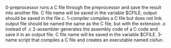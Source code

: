 0-preprocessor runs a C file through the preprocessor and save the result into another file.  C file name will be saved in the variable $CFILE, output should be saved in the file c.
1-compiler compiles a C file but does not link. output file should be named the same as the C file, but with the extension .o instead of .c
2-assembler generates the assembly code of a C code and save it in an output file. C file name will be saved in the variable $CFILE.
3-name script that compiles a C file and creates an executable named cisfun.
